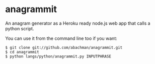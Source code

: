 # anagrammit

An anagram generator as a Heroku ready node.js web app that calls a python
script.

You can use it from the command line too if you want:

    $ git clone git://github.com/abachman/anagrammit.git
    $ cd anagrammit
    $ python langs/python/anagrammit.py INPUTPHRASE

